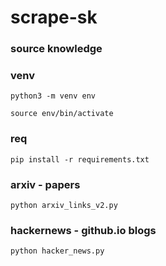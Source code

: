 # scrape-sk

### source knowledge


### venv


	python3 -m venv env

	source env/bin/activate


### req

	pip install -r requirements.txt


### arxiv - papers

	python arxiv_links_v2.py

### hackernews - github.io blogs

	python hacker_news.py

 
